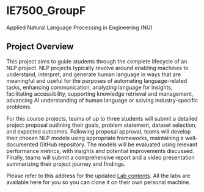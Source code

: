 # IE7500_GroupF
Applied Natural Language Processing in Engineering (NU)

## Project Overview

This project aims to guide students through the complete lifecycle of an NLP project. NLP projects typically revolve around enabling machines to understand, interpret, and generate human language in ways that are meaningful and useful for the purposes of automating language-related tasks, enhancing communication, analyzing language for insights, facilitating accessibility, supporting knowledge retrieval and management, advancing AI understanding of human language or solving industry-specific problems. 

For this course projects, teams of up to three students will submit a detailed project proposal outlining their goals, problem statement, dataset selection, and expected outcomes. Following proposal approval, teams will develop their chosen NLP models using appropriate frameworks, maintaining a well-documented GitHub repository. The models will be evaluated using relevant performance metrics, with insights and potential improvements discussed. Finally, teams will submit a comprehensive report and a video presentation summarizing their project journey and findings.

Please refer to this address for the updated [Lab contents](https://github.com/raminmohammadi/NLP/tree/main). All the labs are available here for you so you can clone it on their own personal machine. 

